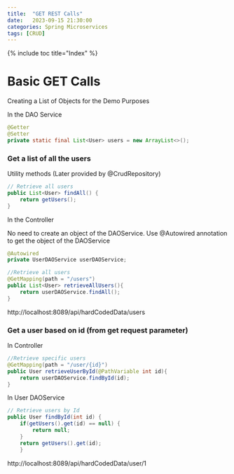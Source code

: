 ```yaml
---
title:  "GET REST Calls"
date:   2023-09-15 21:30:00
categories: Spring Microservices
tags: [CRUD]
---
```


{% include toc title="Index" %}

# Basic GET Calls

Creating a List of Objects for the Demo Purposes

In the DAO Service

```java
@Getter
@Setter
private static final List<User> users = new ArrayList<>();
```

### Get a list of all the users

Utility methods (Later provided by @CrudRepository)

```java
// Retrieve all users
public List<User> findAll() {
    return getUsers();
}
````

In the Controller

No need to create an object of the DAOService. Use @Autowired annotation to get
the object of the DAOService

```java
@Autowired
private UserDAOService userDAOService;
```

```java
//Retrieve all users
@GetMapping(path = "/users")
public List<User> retrieveAllUsers(){
    return userDAOService.findAll();
}
```

http://localhost:8089/api/hardCodedData/users

### Get a user based on id (from get request parameter)

In Controller

```java
//Retrieve specific users
@GetMapping(path = "/user/{id}")
public User retrieveUserById(@PathVariable int id){
    return userDAOService.findById(id);
}
```

In User DAOService

```java
// Retrieve users by Id
public User findById(int id) {
    if(getUsers().get(id) == null) {
        return null;
    }
    return getUsers().get(id);
	}
```

http://localhost:8089/api/hardCodedData/user/1

